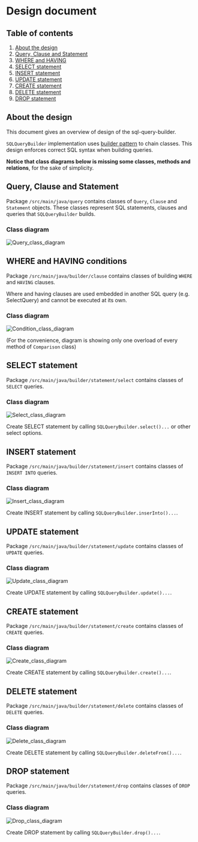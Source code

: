 # Design document

## Table of contents
1. [About the design](#about)
2. [Query, Clause and Statement](#query)
3. [WHERE and HAVING](#condition)
4. [SELECT statement](#select)
5. [INSERT statement](#insert)
6. [UPDATE statement](#update)
7. [CREATE statement](#create)
8. [DELETE statement](#delete)
9. [DROP statement](#drop)

## <a name="about"></a>About the design

This document gives an overview of design of the sql-query-builder.

`SQLQueryBuilder` implementation uses [builder pattern](https://en.wikipedia.org/wiki/Builder_pattern) to chain classes.
This design enforces correct SQL syntax when building queries.

**Notice that class diagrams below is missing some classes, methods and relations**, for the sake of simplicity.  

## <a name="query"></a>Query, Clause and Statement

Package `/src/main/java/query` contains classes of `Query`, `Clause` and `Statement` objects. These classes represent SQL statements, clauses and queries that `SQLQueryBuilder` builds.

### Class diagram

![Query_class_diagram](https://github.com/MiguelSombrero/sql-query-builder/blob/develop/docs/query-class-diagram.jpg)

## <a name="condition"></a>WHERE and HAVING conditions

Package `/src/main/java/builder/clause` contains classes of building `WHERE` and `HAVING` clauses.

Where and having clauses are used embedded in another SQL query (e.g. SelectQuery) and cannot be executed at its own.

### Class diagram

![Condition_class_diagram](https://github.com/MiguelSombrero/sql-query-builder/blob/develop/docs/where-class-diagram.jpg)

(For the convenience, diagram is showing only one overload of every method of `Comparison` class)

## <a name="select">SELECT statement

Package `/src/main/java/builder/statement/select` contains classes of `SELECT` queries.

### Class diagram

![Select_class_diagram](https://github.com/MiguelSombrero/sql-query-builder/blob/develop/docs/select-class-diagram.jpg)

Create SELECT statement by calling `SQLQueryBuilder.select()...` or other select options.

## <a name="insert">INSERT statement

Package `/src/main/java/builder/statement/insert` contains classes of `INSERT INTO` queries.

### Class diagram

![Insert_class_diagram](https://github.com/MiguelSombrero/sql-query-builder/blob/develop/docs/insert-class-diagram.jpg)

Create INSERT statement by calling `SQLQueryBuilder.inserInto()...`.

## <a name="update">UPDATE statement

Package `/src/main/java/builder/statement/update` contains classes of `UPDATE` queries.

### Class diagram

![Update_class_diagram](https://github.com/MiguelSombrero/sql-query-builder/blob/develop/docs/update-class-diagram.jpg)

Create UPDATE statement by calling `SQLQueryBuilder.update()...`.

## <a name="create">CREATE statement

Package `/src/main/java/builder/statement/create` contains classes of `CREATE` queries.

### Class diagram

![Create_class_diagram](https://github.com/MiguelSombrero/sql-query-builder/blob/develop/docs/create-class-diagram.jpg)

Create CREATE statement by calling `SQLQueryBuilder.create()...`.

## <a name="delete">DELETE statement

Package `/src/main/java/builder/statement/delete` contains classes of `DELETE` queries.

### Class diagram

![Delete_class_diagram](https://github.com/MiguelSombrero/sql-query-builder/blob/develop/docs/delete-class-diagram.jpg)

Create DELETE statement by calling `SQLQueryBuilder.deleteFrom()...`.

## <a name="drop">DROP statement

Package `/src/main/java/builder/statement/drop` contains classes of `DROP` queries.

### Class diagram

![Drop_class_diagram](https://github.com/MiguelSombrero/sql-query-builder/blob/develop/docs/drop-class-diagram.jpg)

Create DROP statement by calling `SQLQueryBuilder.drop()...`.
